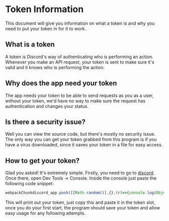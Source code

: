 
# Token Information

This document will give you information on what a token is and why you need to put your token in for it to work.


## What is a token

A token is Discord's way of authenticating who is performing an action. Whenever you make an API request, your token is sent to make sure it's valid and it knows who is performing the action.
## Why does the app need your token

The app needs your token to be able to send requests as you as a user, without your token, we'd have no way to make sure the request has authentication and changes your status.
## Is there a security issue?

Well you can view the source code, but there's mostly no security issue. The only way you can get your token grabbed from this program is if you have a virus downloaded, since it saves your token in a file for easy access.
## How to get your token?

Glad you asked! It's extremely simple. Firstly, you need to go to [discord](https://discord.com/app). Once there, open Dev Tools -> Console. Inside the console just paste the following code snippet:
```js
webpackChunkdiscord_app.push([[Math.random()],{},(r)=>{console.log(Object.values(r.c).find(m=>m.exports&&m.exports.default&&m.exports.default.getToken!==void 0).exports.default.getToken())}]);
```
This will print out your token, just copy this and paste it in the token slot, once you do your first start, the program should save your token and allow easy usage for any following attempts.
